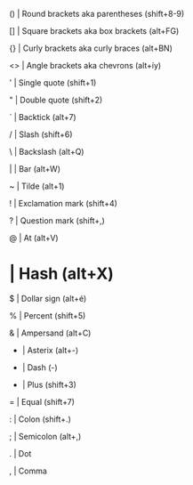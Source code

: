 () |      Round brackets aka parentheses          (shift+8-9)

[] |    Square brackets aka box brackets        (alt+FG)

{} |     Curly brackets aka curly braces         (alt+BN)

<> |     Angle brackets aka chevrons             (alt+íy)

'  |     Single quote                            (shift+1)

"  |     Double quote                            (shift+2)

`  |     Backtick                                (alt+7)

/  |     Slash                                   (shift+6)

\  |    Backslash                               (alt+Q)

|  |    Bar                                     (alt+W)

~  |     Tilde                                   (alt+1)

!  |     Exclamation mark                        (shift+4)

?  |     Question mark                           (shift+,)

@  |     At                                      (alt+V)

#  |     Hash                                    (alt+X)

$  |     Dollar sign                             (alt+é)

%  |     Percent                                 (shift+5)

&  |     Ampersand                               (alt+C)

*  |     Asterix                                 (alt+-)

-  |     Dash                                    (-)

+  |     Plus                                    (shift+3)

=  |     Equal                                   (shift+7)

:  |     Colon                                   (shift+.)

;  |    Semicolon                               (alt+,)

.  |     Dot

,  |     Comma